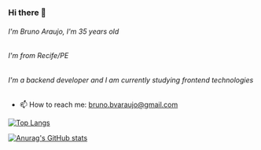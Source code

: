 ### Hi there 👋

###### I'm Bruno Araujo, I'm 35 years old
###### I'm from Recife/PE
###### I'm a backend developer and I am currently studying frontend technologies


- 📫 How to reach me: bruno.bvaraujo@gmail.com

[![Top Langs](https://github-readme-stats.vercel.app/api/top-langs/?username=baraujo75)](https://github.com/baraujo75/github-readme-stats)

[![Anurag's GitHub stats](https://github-readme-stats.vercel.app/api?username=baraujo75)](https://github.com/baraujo75/github-readme-stats)

